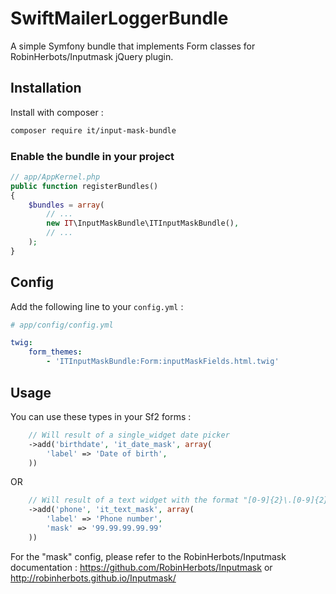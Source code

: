 # SwiftMailerLoggerBundle

A simple Symfony bundle that implements Form classes for RobinHerbots/Inputmask jQuery plugin.

## Installation

Install with composer :
```bash
composer require it/input-mask-bundle
```

### Enable the bundle in your project

```php
// app/AppKernel.php
public function registerBundles()
{
    $bundles = array(
        // ...
        new IT\InputMaskBundle\ITInputMaskBundle(),
        // ...
    );
}
```

## Config

Add the following line to your `config.yml` :
```yaml
# app/config/config.yml

twig:
    form_themes:
        - 'ITInputMaskBundle:Form:inputMaskFields.html.twig'
```

## Usage

You can use these types in your Sf2 forms :

```php
    // Will result of a single_widget date picker
    ->add('birthdate', 'it_date_mask', array(
        'label' => 'Date of birth',
    ))
```

OR

```php
    // Will result of a text widget with the format "[0-9]{2}\.[0-9]{2}\.[0-9]{2}\.[0-9]{2}\.[0-9]{2}"
    ->add('phone', 'it_text_mask', array(
        'label' => 'Phone number',
        'mask' => '99.99.99.99.99'
    ))
```

For the "mask" config, please refer to the RobinHerbots/Inputmask documentation :
https://github.com/RobinHerbots/Inputmask
or
http://robinherbots.github.io/Inputmask/
